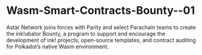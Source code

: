 # Wasm-Smart-Contracts-Bounty--01
Astar Network joins forces with Parity and select Parachain teams to create the ink!ubator Bounty, a program to support and encourage the development of ink! projects, open-source templates, and contract auditing for Polkadot’s native Wasm environment.
